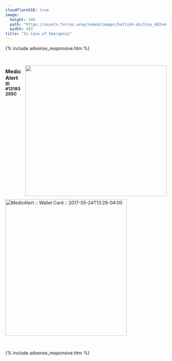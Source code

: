 ```yaml
---
cloudflareSSE: true
image:
  height: 446
  path: "https://assets.forces.army/naked/images/hotlink-ok/Icey_482x446.png"
  width: 482
title: "In Case of Emergency"
---
```


{% include adsense_responsive.htm %}
<p>
  &nbsp;
</p>
<img alt="" height="409" src="{{ site.uri.assets }}/naked/images/Icey_442x409.png" style="border: 0px; float: right; margin-bottom: 10px; margin-left: 10px;"
  width="442" />
<h3 id="medicalert">
  MedicAlert&nbsp; <sup>ID #13193255C</sup>
</h3>
<p>
  <a href="{{ site.uri.assets }}/naked/images/MedicAlert_2017-05-24_13-28_684x771.png" rel="me" target="_blank"
    title="MedicAlert :: Wallet Card :: 2017-05-24T13:28-04:00"><img alt="MedicAlert :: Wallet Card :: 2017-05-24T13:28-04:00" height="427"
    src="{{ site.uri.assets }}/naked/images/MedicAlert_2017-05-24_13-28_379x427.png" style="border: 0px;" width="379" /></a>
</p>
<p>
  &nbsp;
</p>
{% include adsense_responsive.htm %}
